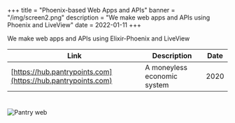 +++
title = "Phoenix-based Web Apps and APIs"
banner = "/img/screen2.png"
description = "We make web apps and APIs using Phoenix and LiveView"
date = 2022-01-11
+++


We make web apps and APIs using Elixir-Phoenix and LiveView



Link | Description | Date
--- | --- | ---
[https://hub.pantrypoints.com](https://hub.pantrypoints.com) &nbsp; &nbsp; &nbsp; | A moneyless economic system  | 2020 


#

![Pantry web](/img/screen2.png)


